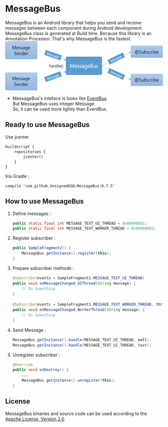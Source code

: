 # MessageBus
MessageBus is an Android library that helps you send and receive messages between each component during Android development. MessageBus class is generated at Build time. Because this library is an Annotation Processor. That's why MessageBus is the fastest.</br>
<img width="588" height="156" src="/doc/MessageBus_flow.png"/></br>

- MessageBus's inteface is looks like [EventBus](https://github.com/greenrobot/EventBus).</br>
But MessageBus uses integer Message.</br>So, it can be used more lightly than EventBus.

Ready to use MessageBus
----------
Use jcenter</br>
   ```
   buildscript {
       repositories {
           jcenter()
       }
   }
   ```
Via Gradle :</br>
   ```
   compile 'com.github.UnsignedUSB:MessageBus:0.7.5'
   ```

How to use MessageBus
----------
1. Define messages : 
   ```java
   public static final int MESSAGE_TEXT_UI_THREAD = 0x00000001;
   public static final int MESSAGE_TEXT_WORKER_THREAD = 0x00000002;
   ```
2. Register subscriber :
   ```java
   public SampleFragment2() {
       MessageBus.getInstance().register(this);
   }
   ```
3. Prepare subscriber methods :
   ```java
   @Subscribe(events = SampleFragment1.MESSAGE_TEXT_UI_THREAD)
   public void onMessageChanged_UIThread(String message) {
       // Do Something
   }

   @Subscribe(events = SampleFragment1.MESSAGE_TEXT_WORKER_THREAD, thread = Subscribe.Thread.MAIN)
   public void onMessageChanged_WorkerThread(String message) {
       // Do Something
   }
   ```
4. Send Message :
   ```java
   MessageBus.getInstance().handle(MESSAGE_TEXT_UI_THREAD, null);
   MessageBus.getInstance().handle(MESSAGE_TEXT_UI_THREAD, text);
   ```
5. Unregister subscriber :
   ```java
   @Override
   public void onDestroy() {
       ...
       MessageBus.getInstance().unregister(this);
   }
   ```
License
------------
MessageBus binaries and source code can be used according to the [Apache License, Version 2.0](LICENSE).
